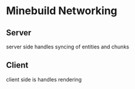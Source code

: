 # Minebuild Networking
## Server
server side handles syncing of entities and chunks

## Client
client side is handles rendering


